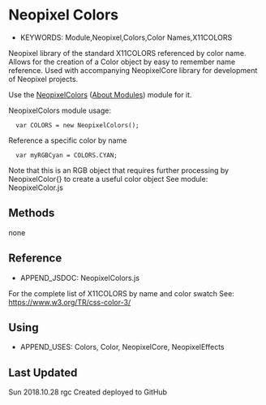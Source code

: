 <!--- Copyright (c) 2018 Robin G. Cox  See the file LICENSE for copying permission -->
Neopixel Colors
=====================

* KEYWORDS: Module,Neopixel,Colors,Color Names,X11COLORS

Neopixel library of the standard X11COLORS referenced by color name.
Allows for the creation of a Color object by easy to remember name reference.
Used with accompanying NeopixelCore library for development of Neopixel projects.

Use the [NeopixelColors](/modules/NeopixelColors.js) ([About Modules](/Modules)) module for it.


NeopixelColors module usage:


```
  var COLORS = new NeopixelColors();
```

Reference a specific color by name

```
  var myRGBCyan = COLORS.CYAN;
```

Note that this is an RGB object that requires further processing by NeopixelColor{} to create a useful color object
See module: NeopixelColor.js








Methods
-------

none









  Reference
  ---------

  * APPEND_JSDOC: NeopixelColors.js

  For the complete list of X11COLORS by name and color swatch
  See: https://www.w3.org/TR/css-color-3/
  

  
  Using
  -----

  * APPEND_USES: Colors, Color, NeopixelCore, NeopixelEffects
  
  
  
  Last Updated
  ------------
  
  Sun 2018.10.28  rgc Created deployed to GitHub